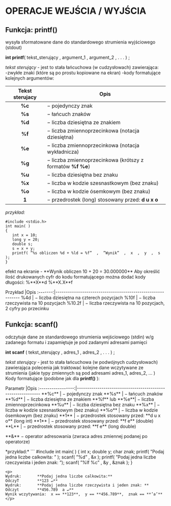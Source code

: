 OPERACJE  WEJŚCIA / WYJŚCIA
===

Funkcja: **printf()** 
---
<p> 
wysyła sformatowane dane do standardowego strumienia wyjściowego (stdout)

__int   printf__( tekst_sterujący , argument_1 , argument_2 ,  . . .  ) ;

_*tekst sterujący*_ - jest to stała łańcuchowa (w cudzysłowach) zawierająca:  
-zwykłe znaki (które są po prostu kopiowane na ekran)
-kody formatujące kolejnych argumentów:
</p>

Tekst sterujacy |Opis                                                       
:--------------:|------------------------------------------------------------
**%c**          | − pojedynczy znak                                         
**%s**          | − łańcuch znaków                                          
**%d**          | − liczba dziesiętna ze znakiem                            
**%f**          | − liczba zmiennoprzecinkowa (notacja dziesiętna)          
**%e**          | − liczba zmiennoprzecinkowa (notacja wykładnicza)         
**%g**          | − liczba zmiennoprzecinkowa (krótszy z formatów **%f %e**)
**%u**          | − liczba dziesiętna bez znaku                             
**%x**          | − liczba w kodzie szesnastkowym (bez znaku)               
**%o**          | − liczba w kodzie ósemkowym (bez znaku)                   
**1**           | − przedrostek (long) stosowany przed:  **d  u  x  o**     

*przykład:*
 ```
#include <stdio.h>  
int main( ) 
{   
	int x = 10;   
	long y = 20;   
	double s;   
	s = x + y; 
	printf( ”%s obliczen %d + %ld = %f”  ,  ”Wynik”  ,  x  ,  y  ,  s  );  
}
```
<p>
efekt na ekranie - **Wynik obliczen 10 + 20 = 30.000000** 
Aby określić ilość drukowanych cyfr do kodu 
formatującego można dodać kody długości:   %**X**d     %**X.X**f 
</p>
Przykład |Opis                                                       
:-------:|------------------------------------------------------------
%4d      | − liczba dziesiętna na czterech pozycjach                  
%10f     | − liczba rzeczywista na 10 pozycjach                       
%10.2f   | − liczba rzeczywista na 10 pozycjach, 2 cyfry po przecinku 

Funkcja: **scanf()**
---
<p>
odczytuje dane ze standardowego strumienia wejściowego (stdin) 
w/g zadanego formatu i zapamiętuje je pod zadanymi adresami pamięci 
 
**int   scanf** ( tekst_sterujący , adres_1 , adres_2 ,  . . .  ) ; 

_*tekst sterujący*_ - jest to stała łańcuchowa (w podwójnych cudzysłowach) zawierająca polecenia jak traktować kolejne dane wczytywane ze strumienia (jakie typy zmiennych są pod adresami adres_1, adres_2, ... )
Kody formatujące (podobne jak dla **printf()** ): 
</p>
Parametr           |Opis                                        
:-----------------:|------------------------------------------------------------
**%c**             | − pojedynczy znak                                         
**%s**             | − łańcuch znaków                                          
**%d**             | − liczba dziesiętna ze znakiem                            
**%f**  lub  **%e**| − liczba zmiennoprzecinkowa                               
**%u**             | − liczba dziesiętna bez znaku                             
**%x**             | − liczba w kodzie szesnastkowym (bez znaku)               
**%o**             | − liczba w kodzie ósemkowym (bez znaku)                   
**1**              | − przedrostek stosowany przed:  **d  u  x  o**  (long int) 
**1**              | − przedrostek stosowany przed:  **f  e**  (double)        
**L**              | − przedrostek stosowany przed:  **f  e**  (long double)   
<p>
**&**  −   operator adresowania (zwraca adres zmiennej podanej po operatorze) 
</p>
*przykład:*
```
#include <stdio.h>  
int main( ) 
{   
	int x;   
	double y;   
	char znak;   
	printf( ”Podaj jedna liczbe calkowita: ” );   
	scanf( ”%d”  ,  &x  );   
	printf( ”Podaj jedna liczbe rzeczywista i jeden znak: ”);   
	scanf( ”%lf  %c”  ,  &y ,  &znak  );  
}

```
<p>
Wydruk:       **Podaj jedna liczbe calkowita:**
OdczyT	      **123 ↵**
Wydruk:       **Podaj jedna liczbe rzeczywista i jeden znak: **
Odczyt        **456.789  a ↵**
Wynik wczytywania:  x == **123**,  y == **456.789**,  znak == **’a’**
</p>
